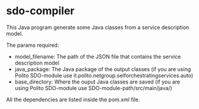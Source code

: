 # sdo-compiler

This Java program generate some Java classes from a service description model.

The params required:
- model_filename: The path of the JSON file that contains the service description model
- java_package: The Java package of the output classes (if you are using Polito SDO-module use it.polito.netgroup.selforchestratingservices.auto)
- base_directory: Where the ouput Java classes are saved (if you are using Polito SDO-module use SDO-module-path/src/main/java/)

All the dependencies are listed inside the pom.xml file.
